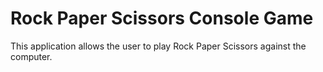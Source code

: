 # Rock Paper Scissors Console Game
This application allows the user to play Rock Paper Scissors against the computer. 

